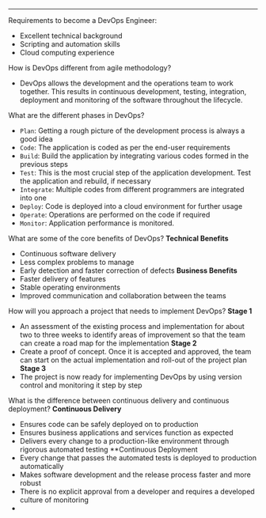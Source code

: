 ***
Requirements to become a DevOps Engineer:
* Excellent technical background
* Scripting and automation skills
* Cloud computing experience


How is DevOps different from agile methodology?
* DevOps allows the development and the operations team to work together. This results in continuous development, testing, integration, deployment and monitoring of the software throughout the lifecycle.


What are the different phases in DevOps?
* `Plan`: Getting a rough picture of the development process is always a good idea
* `Code`: The application is coded as per the end-user requirements
* `Build`: Build the application by integrating various codes formed in the previous steps
* `Test`: This is the most crucial step of the application development. Test the application and rebuild, if necessary
* `Integrate`: Multiple codes from different programmers are integrated into one
* `Deploy`: Code is deployed into a cloud environment for further usage
* `Operate`: Operations are performed on the code if required
* `Monitor`: Application performance is monitored.

What are some of the core benefits of DevOps?
**Technical Benefits**
* Continuous software delivery
* Less complex problems to manage
* Early detection and faster correction of defects
**Business Benefits**
* Faster delivery of features
* Stable operating environments
* Improved communication and collaboration between the teams

How will you approach a project that needs to implement DevOps?
**Stage 1**
* An assessment of the existing process and implementation for about two to three weeks to identify areas of improvement so that the team can create a road map for the implementation
**Stage 2**
* Create a proof of concept. Once it is accepted and approved, the team can start on the actual implementation and roll-out of the project plan
**Stage 3**
* The project is now ready for implementing DevOps by using version control and monitoring it step by step

What is the difference between continuous delivery and continuous deployment?
**Continuous Delivery**
* Ensures code can be safely deployed on to production
* Ensures business applications and services function as expected
* Delivers every change to a production-like environment through rigorous automated testing
**Continuous Deployment
* Every change that passes the automated tests is deployed to production automatically
* Makes software development and the release process faster and more robust
* There is no explicit approval from a developer and requires a developed culture of monitoring
* 